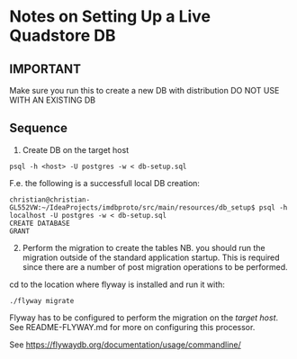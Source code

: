 # Notes on Setting Up a Live Quadstore DB

## IMPORTANT
Make sure you run this to create a new DB with distribution
DO NOT USE WITH AN EXISTING DB

## Sequence

1. Create DB on the target host

```shell
psql -h <host> -U postgres -w < db-setup.sql
```

F.e. the following is a successfull local DB creation:

```shell
christian@christian-GL552VW:~/IdeaProjects/imdbproto/src/main/resources/db_setup$ psql -h localhost -U postgres -w < db-setup.sql 
CREATE DATABASE
GRANT
```

2. Perform the migration to create the tables
   NB. you should run the migration outside of the standard application startup. This is required
   since there are a number of post migration operations to be performed.

cd to the location where flyway is installed and run it with:

```shell
./flyway migrate
```
Flyway has to be configured to perform the migration on the *target host*. See README-FLYWAY.md for
more on configuring this processor.

See https://flywaydb.org/documentation/usage/commandline/